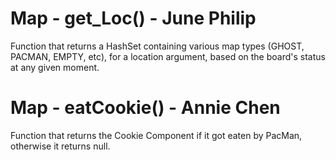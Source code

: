 # Map - get_Loc() - June Philip
Function that returns a HashSet containing various map types (GHOST, PACMAN, EMPTY, etc), for a location argument, based on the board's status at any given moment.

# Map - eatCookie() - Annie Chen
Function that returns the Cookie Component if it got eaten by PacMan, otherwise it returns null.
